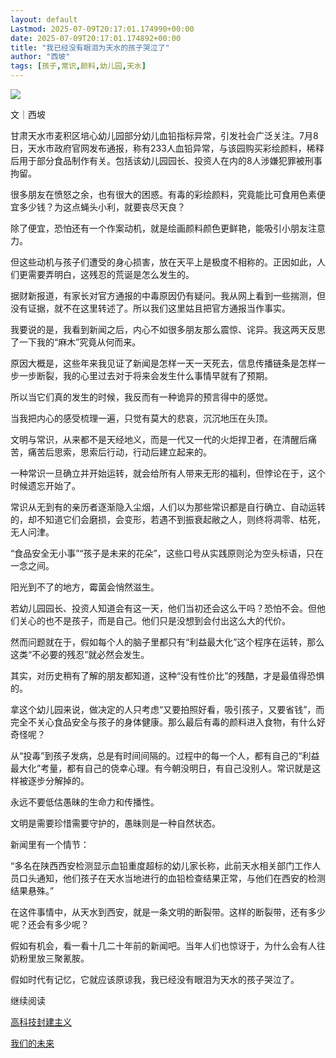 ```yaml
---
layout: default
Lastmod: 2025-07-09T20:17:01.174990+00:00
date: 2025-07-09T20:17:01.174892+00:00
title: "我已经没有眼泪为天水的孩子哭泣了"
author: "西坡"
tags: [孩子,常识,颜料,幼儿园,天水]
---
```


![](https://images.weserv.nl/?url=https%3A//mmbiz.qpic.cn/sz_mmbiz_jpg/ewQwxBMndgyB7lh0dbZJUHJXuQ6ZIsfnKfCn6Z0gPQMDw781cCwpDERrFp3P7c4j6MUibYELwjiaKO6oRZw36IyA/640%3Fwx_fmt%3Djpeg%26from%3Dappmsg)

文｜西坡

甘肃天水市麦积区培心幼儿园部分幼儿血铅指标异常，引发社会广泛关注。7月8日，天水市政府官网发布通报，称有233人血铅异常，与该园购买彩绘颜料，稀释后用于部分食品制作有关。包括该幼儿园园长、投资人在内的8人涉嫌犯罪被刑事拘留。

很多朋友在愤怒之余，也有很大的困惑。有毒的彩绘颜料，究竟能比可食用色素便宜多少钱？为这点蝇头小利，就要丧尽天良？

除了便宜，恐怕还有一个作案动机，就是绘画颜料颜色更鲜艳，能吸引小朋友注意力。

但这些动机与孩子们遭受的身心损害，放在天平上是极度不相称的。正因如此，人们更需要弄明白，这残忍的荒诞是怎么发生的。

据财新报道，有家长对官方通报的中毒原因仍有疑问。我从网上看到一些揣测，但没有证据，就不在这里转述了。所以我们这里姑且把官方通报当作事实。

我要说的是，我看到新闻之后，内心不如很多朋友那么震惊、诧异。我这两天反思了一下我的“麻木”究竟从何而来。

原因大概是，这些年来我见证了新闻是怎样一天一天死去，信息传播链条是怎样一步一步断裂，我的心里过去对于将来会发生什么事情早就有了预期。

所以当它们真的发生的时候，我反而有一种诡异的预言得中的感觉。

当我把内心的感受梳理一遍，只觉有莫大的悲哀，沉沉地压在头顶。

文明与常识，从来都不是天经地义，而是一代又一代的火炬捍卫者，在清醒后痛苦，痛苦后思索，思索后行动，行动后建立起来的。

一种常识一旦确立并开始运转，就会给所有人带来无形的福利，但悖论在于，这个时候遗忘开始了。

常识从无到有的亲历者逐渐隐入尘烟，人们以为那些常识都是自行确立、自动运转的，却不知道它们会磨损，会变形，若遇不到振衰起敝之人，则终将凋零、枯死，无人问津。

“食品安全无小事”“孩子是未来的花朵”，这些口号从实践原则沦为空头标语，只在一念之间。

阳光到不了的地方，霉菌会悄然滋生。

若幼儿园园长、投资人知道会有这一天，他们当初还会这么干吗？恐怕不会。但他们关心的也不是孩子，而是自己。他们只是没想到会付出这么大的代价。

然而问题就在于，假如每个人的脑子里都只有“利益最大化”这个程序在运转，那么这类“不必要的残忍”就必然会发生。

其实，对历史稍有了解的朋友都知道，这种“没有性价比”的残酷，才是最值得恐惧的。

拿这个幼儿园来说，做决定的人只考虑“又要拍照好看，吸引孩子，又要省钱”，而完全不关心食品安全与孩子的身体健康。那么最后有毒的颜料进入食物，有什么好奇怪呢？

从“投毒”到孩子发病，总是有时间间隔的。过程中的每一个人，都有自己的“利益最大化”考量，都有自己的侥幸心理。有今朝没明日，有自己没别人。常识就是这样被逐步分解掉的。

永远不要低估愚昧的生命力和传播性。

文明是需要珍惜需要守护的，愚昧则是一种自然状态。

新闻里有一个情节：

“多名在陕西西安检测显示血铅重度超标的幼儿家长称，此前天水相关部门工作人员口头通知，他们孩子在天水当地进行的血铅检查结果正常，与他们在西安的检测结果悬殊。”

在这件事情中，从天水到西安，就是一条文明的断裂带。这样的断裂带，还有多少呢？还会有多少呢？

假如有机会，看一看十几二十年前的新闻吧。当年人们也惊讶于，为什么会有人往奶粉里放三聚氰胺。

假如时代有记忆，它就应该原谅我，我已经没有眼泪为天水的孩子哭泣了。

继续阅读

[高科技封建主义](https://mp.weixin.qq.com/s?__biz=MzA3MTQ3MzY4Nw==&mid=2648107207&idx=1&sn=7a2ae542c986ae132c70977c7fe2276b&scene=21#wechat_redirect)

[我们的未来](https://mp.weixin.qq.com/s?__biz=MzA3MTQ3MzY4Nw==&mid=2648107174&idx=1&sn=91e09d4a5a9fb5918331a2a083c28cd4&scene=21#wechat_redirect)

